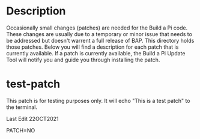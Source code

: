# Description
Occasionally small changes (patches) are needed for the Build a Pi code. These changes are usually due to a temporary or minor issue that needs to be addressed but doesn't warrent a full release of BAP. This directory holds those patches. Below you will find a description for each patch that is currently available. If a patch is currently available, the Build a Pi Update Tool will notify you and guide you through installing the patch.



# test-patch
This patch is for testing purposes only. It will echo "This is a test patch" to the terminal. 

Last Edit 22OCT2021

PATCH=NO